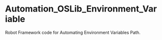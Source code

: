 # Automation_OSLib_Environment_Variable
Robot Framework code for Automating Environment Variables Path.
